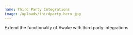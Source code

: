 ```yaml
---
name: Third Party Integrations
image: /uploads/thirdparty-hero.jpg
---
```

Extend the functionality of Awake with third party integrations
